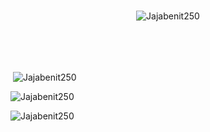 
<br>

<p align="center"> <img src="https://komarev.com/ghpvc/?username=Jajabenit250&label=Profile%20views&color=0e75b6&style=flat" alt="Jajabenit250" /> </p>
<br>
<br>
<br>
<p>&nbsp;<img align="center" src="https://github-readme-stats.vercel.app/api?username=Jajabenit250&show_icons=true&locale=en&cache_seconds=86400&theme=dark" alt="Jajabenit250" /></p>

<p><img align="center" src="https://github-readme-streak-stats.herokuapp.com/?user=Jajabenit250&cache_seconds=86400&theme=dark" alt="Jajabenit250" /></p>

<p><img align="center" src="https://github-readme-stats.vercel.app/api/top-langs/?username=Jajabenit250&layout=compact&cache_seconds=86400&theme=dark" alt="Jajabenit250" /></p>

